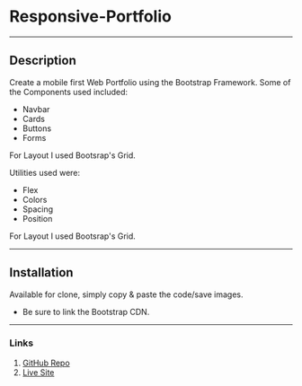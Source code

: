 # Responsive-Portfolio

---

## Description

Create a mobile first Web Portfolio using the Bootstrap Framework.
Some of the Components used included:

- Navbar
- Cards
- Buttons
- Forms

For Layout I used Bootsrap's Grid.

Utilities used were:

- Flex
- Colors
- Spacing
- Position

For Layout I used Bootsrap's Grid.

---

## Installation

Available for clone, simply copy & paste the code/save images.

- Be sure to link the Bootstrap CDN.

---

### Links

1. [GitHub Repo](https://github.com/jongomezdev/Responsive-Portfolio)
2. [Live Site](https://jongomezdev.github.io/Responsive-Portfolio/)
